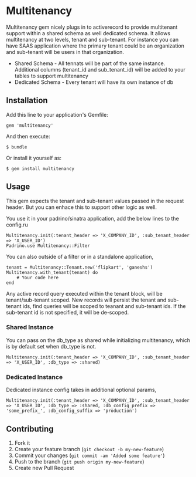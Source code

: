 # Multitenancy

Multitenancy gem nicely plugs in to activerecord to provide multitenant support within a shared schema as well dedicated schema. It allows multitenancy at two levels, tenant and sub-tenant. For instance you can have SAAS application where the primary tenant could be an organization and sub-tenant will be users in that organization.

* Shared Schema - All tennats will be part of the same instance. Additional columns (tenant_id and sub_tenant_id) will be added to your tables to support multitenancy
* Dedicated Schema -  Every tenant will have its own instance of db

## Installation

Add this line to your application's Gemfile:

    gem 'multitenancy'

And then execute:

    $ bundle

Or install it yourself as:

    $ gem install multitenancy

## Usage
This gem expects the tenant and sub-tenant values passed in the request header. But you can enhace this to support other logic as well.

You use it in your padrino/sinatra application, add the below lines to the config.ru
    
    Multitenancy.init(:tenant_header => 'X_COMPANY_ID', :sub_tenant_header => 'X_USER_ID')
    Padrino.use Multitenancy::Filter

You can also outside of a filter or in a standalone application,

    tenant = Multitenancy::Tenant.new('flipkart', 'ganeshs')
    Multitenancy.with_tenant(tenant) do
        # Your code here
    end
    
Any active record query executed within the tenant block, will be tenant/sub-tenant scoped. New records will persist the tenant and sub-tenant ids, find queries will be scoped to teanant and sub-tenant ids. If the sub-tenant id is not specified, it will be de-scoped.

### Shared Instance
You can pass on the db_type as shared while initializing multitenancy, which is by default set when db_type is not.
	
	Multitenancy.init(:tenant_header => 'X_COMPANY_ID', :sub_tenant_header => 'X_USER_ID', :db_type => :shared) 
    
### Dedicated Instance

Dedicated instance config takes in additional optional params, 
	
	Multitenancy.init(:tenant_header => 'X_COMPANY_ID', :sub_tenant_header => 'X_USER_ID', :db_type => :shared, :db_config_prefix => 'some_prefix_', :db_config_suffix => 'production')
    
## Contributing

1. Fork it
2. Create your feature branch (`git checkout -b my-new-feature`)
3. Commit your changes (`git commit -am 'Added some feature'`)
4. Push to the branch (`git push origin my-new-feature`)
5. Create new Pull Request
